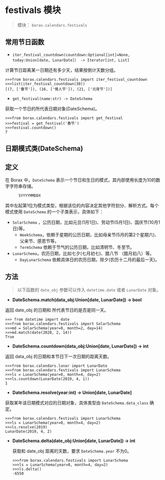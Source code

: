 # festivals 模块

> 模块： `borax.calendars.festivals`

## 常用节日函数


- `iter_festival_countdown(countdown:Optional[int]=None, today:Union[date, LunarDate]） -> Iterator[int, List]`

计算节日距离某一日期还有多少天，结果按倒计天数分组。

```
>>>from borax.calendars.festivals import iter_festival_countdown
>>>list(iter_festival_countdown(30))
[(7, ['春节']), (16, ['情人节']), (21, ['元宵节'])]
```

- `get_festival(name:str) -> DateSchema`

获取一个节日的所代表日期对象(DateSchema)。

```
>>>from borax.calendars.festivals import get_festival
>>>festival = get_festival('春节')
>>>festival.countdown()
7
```

## 日期模式类(DateSchema)

## 定义

在 Borax 中，`DateSchema` 表示一个节日和生日的模式，其内部使用长度为10的数字字符串存储。

```
      SYYYYMMDDX
```

其中左起第1位为模式类型，根据该位的内容决定其他字符划分、解析方式。每个模式使用 `DateSchema` 的一个子类表示，具体如下：

- `SolarSchema` ，公历日期，比如元旦(1月1日)、劳动节(5月1日)、国庆节(10月1日)等。
  - `WeekSchema`，依赖于星期的公历日期，比如母亲节(5月的第2个星期六)、父亲节、感恩节等。
  - `TermSchema` 依赖于节气的公历日期，比如清明节、冬至节。
- `LunarSchema`，农历日期，比如七夕(七月初七)、腊八节 （腊月初八）等。
  - `DayLunarSchema` 依赖具体日的农历日期，除夕(农历十二月的最后一天)。

## 方法

> 以下函数的 `date_obj` 参数可以传入 `datetime.date` 或者 `LunarDate` 对象。

- **DateSchema.match(data_obj:Union[date, LunarDate]) -> bool**

返回 date_obj 的日期和 所代表节日的是否是同一天。

```
>>> from datetime import date
>>>from borax.calendars.festivals import SolarSchema
>>>md = SolarSchema(year=0, month=2, day=14)
>>>md.match(date(2020, 2, 14))
True
```

- **DateSchema.countdown(data_obj:Union[date, LunarDate]) -> int**

返回 data_obj 的日期和本节日下一次日期的距离天数。

```
>>>from borax.calendars.lunar import LunarDate
>>>from borax.calendars.festivals import LunarSchema
>>>ls = LunarSchema(year=0, month=4, day=2)
>>>ls.countdown(LunarDate(2019, 4, 1))
1
```

- **DateSchema.resolve(year:int) -> Union[date, LunarDate]**

获取某年该日期模式对应的日期对象，具体类型由 `DateSchema.data_class` 确定。

```
>>>from borax.calendars.festivals import LunarSchema
>>>ls = LunarSchema(year=0, month=4, day=2)
>>>ls.resolve(2019)
LunarDate(2019, 4, 2)
```

- **DateSchema.delta(date_obj:Union[date, LunarDate]) -> int**

  获取和 date_obj 距离的天数，要求 `DateSchema.year` 不为0。

  ```
  >>>from borax.calendars.festivals import LunarSchema
  >>>ls = LunarSchema(year=0, month=4, day=2)
  >>>ls.delta()
  -6550
  ```
